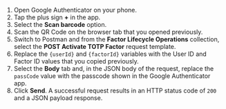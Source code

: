 1. Open Google Authenticator on your phone.
2. Tap the plus sign **+** in the app.
3. Select the **Scan barcode** option.
4. Scan the QR Code on the browser tab that you opened previously.
5. Switch to Postman and from the **Factor Lifecycle Operations** collection, select the **POST Activate TOTP Factor** request template.
6. Replace the `{userId}` and `{factorId}` variables with the User ID and Factor ID values that you copied previously.
7. Select the **Body** tab and, in the JSON body of the request, replace the `passCode` value with the passcode shown in the Google Authenticator app.
8. Click **Send**.  A successful request results in an HTTP status code of `200` and a JSON payload response.
